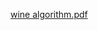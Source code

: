 [wine algorithm.pdf](https://github.com/Meitargo/evolutionAlgorithnWine/files/10419946/wine.algorithm.pdf)


